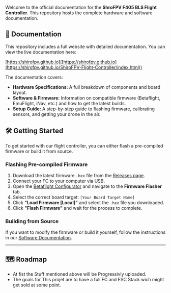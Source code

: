 Welcome to the official documentation for the **ShroFPV F405 BLS Flight Controller**. This repository hosts the complete hardware and software documentation.

## 📖 Documentation

This repository includes a full website with detailed documentation. You can view the live documentation here:

[https://shirofpv.github.io]([https://shirofpv.github.io](https://shirofpv.github.io/ShiroFPV-Flight-Controller/index.html))

The documentation covers:
* **Hardware Specifications:** A full breakdown of components and board layout.
* **Software & Firmware:** Information on compatible firmware (Betaflight, EmuFlight, iNav, etc.) and how to get the latest builds.
* **Setup Guide:** A step-by-step guide to flashing firmware, calibrating sensors, and getting your drone in the air.

## 🛠️ Getting Started

To get started with our flight controller, you can either flash a pre-compiled firmware or build it from source.

### Flashing Pre-compiled Firmware

1.  Download the latest firmware `.hex` file from the [Releases page]([https://github.com/shirofpv/shirofpv.github.io/releases](https://shirofpv.github.io/ShiroFPV-Flight-Controller/html-files/software.html)).
2.  Connect your FC to your computer via USB.
3.  Open the [Betaflight Configurator](https://github.com/betaflight/betaflight-configurator/releases) and navigate to the **Firmware Flasher** tab.
4.  Select the correct board target: `[Your Board Target Name]`
5.  Click **"Load Firmware [Local]"** and select the `.hex` file you downloaded.
6.  Click **"Flash Firmware"** and wait for the process to complete.

### Building from Source

If you want to modify the firmware or build it yourself, follow the instructions in our [Software Documentation]([https://shirofpv.github.io#software](https://shirofpv.github.io/ShiroFPV-Flight-Controller/html-files/software.html)).

---

## 🗺️ Roadmap

* At fist the Stuff mentioned above will be Progressivly uploaded.
* The goals for This projet are to have a full FC and ESC Stack wich might get sold at some point.
